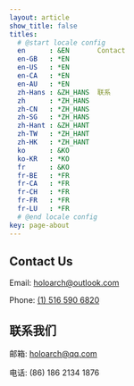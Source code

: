```yaml
---
layout: article
show_title: false
titles:
  # @start locale config
  en      : &EN       Contact
  en-GB   : *EN
  en-US   : *EN
  en-CA   : *EN
  en-AU   : *EN
  zh-Hans : &ZH_HANS  联系
  zh      : *ZH_HANS
  zh-CN   : *ZH_HANS
  zh-SG   : *ZH_HANS
  zh-Hant : &ZH_HANT
  zh-TW   : *ZH_HANT
  zh-HK   : *ZH_HANT
  ko      : &KO      
  ko-KR   : *KO
  fr      : &KO
  fr-BE   : *FR
  fr-CA   : *FR
  fr-CH   : *FR
  fr-FR   : *FR
  fr-LU   : *FR
  # @end locale config
key: page-about
---
```


## Contact Us
Email:  [holoarch@outlook.com](mailto:holoarch@outlook.com)

Phone:  [(1) 516 590 6820](tel:15165906820)

## 联系我们
邮箱:  [holoarch@qq.com](mailto:holoarch@qq.com)

电话:  (86) 186 2134 1876
